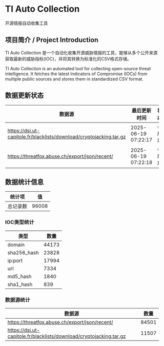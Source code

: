 # TI Auto Collection

 开源情报自动收集工具

## 项目简介 / Project Introduction

TI Auto Collection 是一个自动化收集开源威胁情报的工具，能够从多个公开来源获取最新的威胁指标(IOC)，并将其转换为标准化的CSV格式存储。

TI Auto Collection is an automated tool for collecting open-source threat intelligence. It fetches the latest Indicators of Compromise (IOCs) from multiple public sources and stores them in standardized CSV format.

## 数据更新状态

| 数据源 | 最后更新时间 | 状态 |
|--------|------------|------|
| https://dsi.ut-capitole.fr/blacklists/download/cryptojacking.tar.gz | 2025-06-19 07:22:17 | ✅ 成功 |
| https://threatfox.abuse.ch/export/json/recent/ | 2025-06-19 07:22:18 | ✅ 成功 |





















































































## 数据统计信息

| 统计项 | 值 |
|--------|----|
| 总记录数 | 96008 |

### IOC类型统计

| 类型 | 数量 |
|------|------|
| domain | 44173 |
| sha256_hash | 23828 |
| ip:port | 17994 |
| url | 7334 |
| md5_hash | 1840 |
| sha1_hash | 839 |

### 数据源统计

| 数据源 | 数量 |
|--------|------|
| https://threatfox.abuse.ch/export/json/recent/ | 84501 |
| https://dsi.ut-capitole.fr/blacklists/download/cryptojacking.tar.gz | 11507 |
